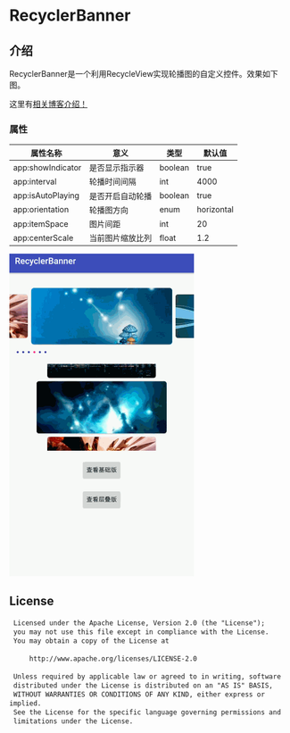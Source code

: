 # RecyclerBanner
## 介绍
RecyclerBanner是一个利用RecycleView实现轮播图的自定义控件。效果如下图。

这里有[相关博客介绍！](https://juejin.im/post/5a13a28c51882512a860ee6a)

### 属性


| **属性名称**  | **意义** | **类型** | **默认值** |
| --- | --- | --- | --- |
| app:showIndicator | 是否显示指示器 | boolean | true |
| app:interval | 轮播时间间隔 | int | 4000 |
| app:isAutoPlaying | 是否开启自动轮播 | boolean | true |
| app:orientation | 轮播图方向 | enum | horizontal |
| app:itemSpace | 图片间距 | int | 20 |
| app:centerScale | 当前图片缩放比列 | float | 1.2 |



![](./pictures/banner.gif)

## License



     Licensed under the Apache License, Version 2.0 (the "License");
     you may not use this file except in compliance with the License.
     You may obtain a copy of the License at

         http://www.apache.org/licenses/LICENSE-2.0

     Unless required by applicable law or agreed to in writing, software
     distributed under the License is distributed on an "AS IS" BASIS,
     WITHOUT WARRANTIES OR CONDITIONS OF ANY KIND, either express or implied.
     See the License for the specific language governing permissions and
     limitations under the License.

